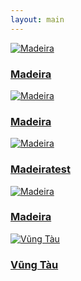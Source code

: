 ```yaml
---
layout: main
---
```

<div class="photo-gallery">
  <a href="/flowers/photo1/" class="photo-item">
    <img src="/assets/flowers/flower1.jpg" alt="Madeira">
    <div class="photo-overlay">
      <h3>Madeira</h3>
    </div>
  </a>
  <a href="/flowers/photo2/" class="photo-item">
    <img src="/assets/flowers/flower2.jpg" alt="Madeira">
    <div class="photo-overlay">
      <h3>Madeira</h3>
    </div>
  </a>
  <a href="/flowers/photo3/" class="photo-item">
    <img src="/assets/flowers/flower4.jpg" alt="Madeira">
    <div class="photo-overlay">
      <h3>Madeiratest</h3>
    </div>
  </a>
  <a href="/flowers/photo4/" class="photo-item">
    <img src="/assets/flowers/flower3.jpg" alt="Madeira">
    <div class="photo-overlay">
      <h3>Madeira</h3>
    </div>
  </a>
  <a href="/flowers/photo5/" class="photo-item">
    <img src="/assets/flowers.jpg" alt="Vũng Tàu">
    <div class="photo-overlay">
      <h3>Vũng Tàu</h3>
    </div>
  </a>
</div>
